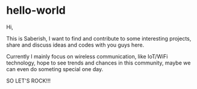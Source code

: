 # hello-world

Hi,

This is Saberish, I want to find and contribute to some interesting 
projects, share and discuss ideas and codes with you guys here.

Currently I mainly focus on wireless communication, like IoT/WiFi 
technology, hope to see trends and chances in this community, maybe 
we can even do someting special one day.

SO LET'S ROCK!!!
